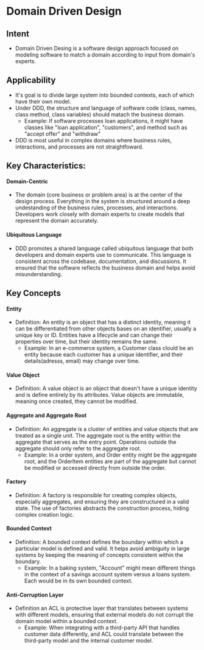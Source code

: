 <!-- Source: https://en.wikipedia.org/wiki/Domain-driven_design#:~:text=Domain%2Ddriven%20design%20(DDD),which%20have%20their%20own%20model. -->

# Domain Driven Design

## Intent
- Domain Driven Desing is a software design approach focused on modeling software 
to match a domain according to input from domain's experts. 

## Applicability
- It's goal is to divide large system into bounded contexts, each of which have their own model. 
- Under DDD, the structure and language of software code (class, names, class method, class variables) should matach the business domain.
    * Example: If software processes loan applications, it might have classes like "loan application", "customers", and method such as "accept offer" and "withdraw"
- DDD is most useful in complex domains where business rules, interactions, and processes are not straightfoward.

## Key Characteristics:
#### Domain-Centric
- The domain (core business or problem area) is at the center of the design process. Everything in the system is structured around a deep undestanding of the business rules, processes, and interactions. Developers work closely with domain experts to create models that represent the domain accurately.

#### Ubiquitous Language
- DDD promotes a shared language called ubiquitous language that both developers and domain experts use to communicate. This language is consistent across the codebase, documentation, and discussions. It ensured that the software reflects the business domain and helps avoid misunderstanding.


## Key Concepts
#### Entity
- Definition: An entity is an object that has a distinct identity, meaning it can be differentiated from other objects bases on an identifier, 
usually a unique key or ID. Entities have a lifecycle and can change their properties over time, but their identity remains the same.
    * Example: In an e-commerce system, a Customer class clould be an entity because each customer has a unique identifier, and their details(adresss, email) may change over time.

#### Value Object
- Definition: A value object is an object that doesn't have a unique identity and is define entirely by its attributes. Value objects are immutable, meaning once created, they cannot be modified.

#### Aggregate and Aggregate Root
- Definition: An aggregate is a cluster of entities and value objects that are treated as a single unit. 
The aggregate root is the entity within the aggregate that serves as the entry point. 
Operations outside the aggregate should only refer to the aggregate root.
    * Example: In a order system, and Order entity might be the aggregate root, and the OrderItem entities are part of the aggregate 
    but cannot be modified or accessed directly from outside the order.

#### Factory
- Definition: A factory is responsible for creating complex objects, especially aggregates, and ensuring they are constructured in a valid state. 
The use of factories abstracts the construction process, hiding complex creation logic.

#### Bounded Context
- Definition: A bounded context defines the boundary within which a particular model is defined and valid. 
It helps avoid ambiguity in large systems by keeping the meaning of concepts consistent within the boundary.
    * Example: In a baking system, "Account" might mean different things in the context of a savings account system versus a loans system. Each would be in its own bounded context.

#### Anti-Corruption Layer
- Definition an ACL is protective layer that translates between systems with different models, ensuring that external models do not corrupt the domain model within a bounded context.
    * Example: When integrating with a third-party API that handles customer data differently, and ACL could translate between the third-party model and the internal customer model.


